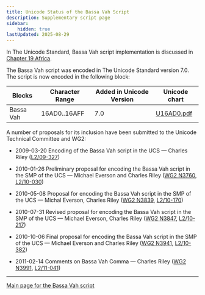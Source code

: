 ```yaml
---
title: Unicode Status of the Bassa Vah Script
description: Supplementary script page
sidebar:
    hidden: true
lastUpdated: 2025-08-29
---
```


In The Unicode Standard, Bassa Vah script implementation is discussed in [Chapter 19 Africa](http://www.unicode.org/versions/latest/ch19.pdf).

[comment]: # (end of intro)

[comment]: # (start of blocks)

The Bassa Vah script was encoded in The Unicode Standard version 7.0. The script is now encoded in the following block:

| Blocks | Character Range | Added in Unicode Version | Unicode chart |
| ------ | --------------- | ------------------------ | ------------- |
| Bassa Vah | 16AD0..16AFF | 7.0 | [U16AD0.pdf](http://www.unicode.org/charts/PDF/U16AD0.pdf) |

[comment]: # (end of blocks)

[comment]: # (start of chars)

[comment]: # (end of chars)

[comment]: # (start of rest)

A number of proposals for its inclusion have been submitted to the Unicode Technical Committee and WG2:

- 2009-03-20 Encoding of the Bassa Vah script in the UCS — Charles Riley ([L2/09-327](http://www.unicode.org/cgi-bin/GetMatchingDocs.pl?L2/09-327))

- 2010-01-26 Preliminary proposal for encoding the Bassa Vah script in the SMP of the UCS — Michael Everson and Charles Riley ([WG2 N3760](https://www.unicode.org/wg2/docs/n3760.pdf), [L2/10-030](http://www.unicode.org/cgi-bin/GetMatchingDocs.pl?L2/10-030))

- 2010-05-08 Proposal for encoding the Bassa Vah script in the SMP of the UCS — Michal Everson, Charles Riley ([WG2 N3839](https://www.unicode.org/wg2/docs/n3839.pdf), [L2/10-170](http://www.unicode.org/cgi-bin/GetMatchingDocs.pl?L2/10-170))

- 2010-07-31 Revised proposal for encoding the Bassa Vah script in the SMP of the UCS — Michael Everson, Charles Riley ([WG2 N3847](https://www.unicode.org/wg2/docs/n3847.pdf), [L2/10-217](http://www.unicode.org/cgi-bin/GetMatchingDocs.pl?L2/10-217))

- 2010-10-06 Final proposal for encoding the Bassa Vah script in the SMP of the UCS — Michael Everson and Charles Riley ([WG2 N3941](https://www.unicode.org/wg2/docs/n3941.pdf), [L2/10-382](http://www.unicode.org/cgi-bin/GetMatchingDocs.pl?L2/10-382))

- 2011-02-14 Comments on Bassa Vah Comma — Charles Riley ([WG2 N3991](https://www.unicode.org/wg2/docs/n3991.pdf), [L2/11-041](http://www.unicode.org/cgi-bin/GetMatchingDocs.pl?L2/11-041))



<hr/>

[Main page for the Bassa Vah script](/scrlang/scripts/bass)

